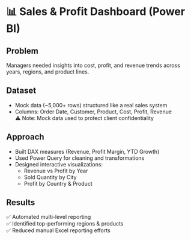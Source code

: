 # 📊 Sales & Profit Dashboard (Power BI)

## Problem
Managers needed insights into cost, profit, and revenue trends across years, regions, and product lines.

## Dataset
- Mock data (~5,000+ rows) structured like a real sales system  
- Columns: Order Date, Customer, Product, Cost, Profit, Revenue  
⚠️ Note: Mock data used to protect client confidentiality

## Approach
- Built DAX measures (Revenue, Profit Margin, YTD Growth)  
- Used Power Query for cleaning and transformations  
- Designed interactive visualizations:  
  - Revenue vs Profit by Year  
  - Sold Quantity by City  
  - Profit by Country & Product  

## Results
✅ Automated multi-level reporting  
✅ Identified top-performing regions & products  
✅ Reduced manual Excel reporting efforts  


